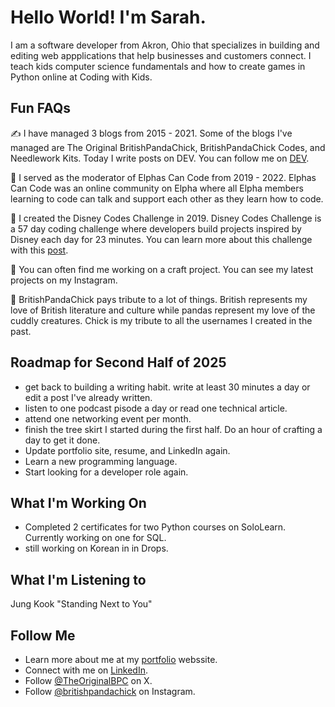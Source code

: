 # Hello World! I'm Sarah.
I am a software developer from Akron, Ohio that specializes in building and editing web appplications that help businesses and customers connect. I teach kids computer science fundamentals and how to create games in Python online at Coding with Kids.

## Fun FAQs
✍️ I have managed 3 blogs from 2015 - 2021. Some of the blogs I've managed are The Original BritishPandaChick, BritishPandaChick Codes, and Needlework Kits. Today I write posts on DEV. You can follow me on [DEV](https://dev.to/theoriginalbpc).

💚 I served as the moderator of Elphas Can Code from 2019 - 2022. Elphas Can Code was an online community on Elpha where all Elpha members learning to code can talk and support each other as they learn how to code.

🏰 I created the Disney Codes Challenge in 2019. Disney Codes Challenge is a 57 day coding challenge where developers build projects inspired by Disney each day for 23 minutes. You can learn more about this challenge with this [post](https://dev.to/theoriginalbpc/everything-you-need-to-know-about-disney-codes-challenge-3ojb).

🧵 You can often find me working on a craft project. You can see my latest projects on my Instagram.

🐼 BritishPandaChick pays tribute to a lot of things. British represents my love of British literature and culture while pandas represent my love of the cuddly creatures. Chick is my tribute to all the usernames I created in the past.

## Roadmap for Second Half of 2025
- get back to building a writing habit. write at least 30 minutes a day or edit a post I've already written.
- listen to one podcast pisode a day or read one technical article.
- attend one networking event per month.
- finish the tree skirt I started during the first half. Do an hour of crafting a day to get it done.
- Update portfolio site, resume, and LinkedIn again.
- Learn a new programming language.
- Start looking for a developer role again.  

## What I'm Working On
- Completed 2 certificates for two Python courses on SoloLearn. Currently working on one for SQL.
- still working on Korean in in Drops.

## What I'm Listening to
Jung Kook "Standing Next to You"

## Follow Me
* Learn more about me at my [portfolio](https://britishpandachick.github.io) webssite.
* Connect with me on [LinkedIn](https://www.linkedin.com/in/sarahbartleydye/).
* Follow [@TheOriginalBPC](https://twitter.com/TheOriginalBPC) on X.
* Follow [@britishpandachick](https://www.instagram.com/britishpandachick) on Instagram.